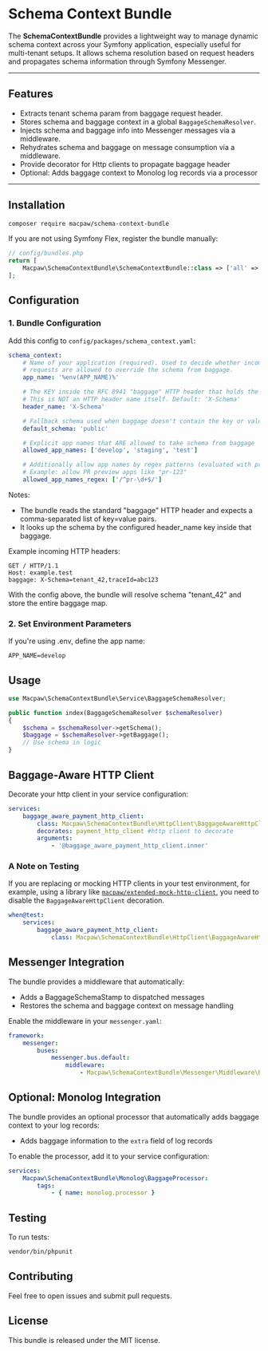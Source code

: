 # Schema Context Bundle

The **SchemaContextBundle** provides a lightweight way to manage dynamic schema context across your Symfony application, especially useful for multi-tenant setups. It allows schema resolution based on request headers and propagates schema information through Symfony Messenger.

---

## Features

- Extracts tenant schema param from baggage request header.
- Stores schema and baggage context in a global `BaggageSchemaResolver`.
- Injects schema and baggage info into Messenger messages via a middleware.
- Rehydrates schema and baggage on message consumption via a middleware.
- Provide decorator for Http clients to propagate baggage header
- Optional: Adds baggage context to Monolog log records via a processor

---

## Installation

```bash
composer require macpaw/schema-context-bundle
```

If you are not using Symfony Flex, register the bundle manually:

```php
// config/bundles.php
return [
    Macpaw\SchemaContextBundle\SchemaContextBundle::class => ['all' => true],
];
```
## Configuration
### 1. Bundle Configuration
Add this config to `config/packages/schema_context.yaml`:

```yaml
schema_context:
    # Name of your application (required). Used to decide whether incoming
    # requests are allowed to override the schema from baggage.
    app_name: '%env(APP_NAME)%'

    # The KEY inside the RFC 8941 "baggage" HTTP header that holds the schema name.
    # This is NOT an HTTP header name itself. Default: 'X-Schema'
    header_name: 'X-Schema'

    # Fallback schema used when baggage doesn't contain the key or value is empty
    default_schema: 'public'

    # Explicit app names that ARE allowed to take schema from baggage
    allowed_app_names: ['develop', 'staging', 'test']

    # Additionally allow app names by regex patterns (evaluated with preg_match)
    # Example: allow PR preview apps like "pr-123"
    allowed_app_names_regex: ['/^pr-\d+$/']
```

Notes:
- The bundle reads the standard "baggage" HTTP header and expects a comma-separated list of key=value pairs.
- It looks up the schema by the configured header_name key inside that baggage.

Example incoming HTTP headers:
```
GET / HTTP/1.1
Host: example.test
baggage: X-Schema=tenant_42,traceId=abc123
```

With the config above, the bundle will resolve schema "tenant_42" and store the entire baggage map.

### 2. Set Environment Parameters
If you're using .env, define the app name:

```env
APP_NAME=develop
```

## Usage

```php
use Macpaw\SchemaContextBundle\Service\BaggageSchemaResolver;

public function index(BaggageSchemaResolver $schemaResolver)
{
    $schema = $schemaResolver->getSchema();
    $baggage = $schemaResolver->getBaggage();
    // Use schema in logic
}
```

## Baggage-Aware HTTP Client
Decorate your http client in your service configuration:
```yaml
services:
    baggage_aware_payment_http_client:
        class: Macpaw\SchemaContextBundle\HttpClient\BaggageAwareHttpClient
        decorates: payment_http_client #http client to decorate
        arguments:
            - '@baggage_aware_payment_http_client.inner'
```

### A Note on Testing

If you are replacing or mocking HTTP clients in your test environment, for example, using a library like [`macpaw/extended-mock-http-client`](https://github.com/MacPaw/extended_mock_http_client), you need to disable the `BaggageAwareHttpClient` decoration.

```yaml
when@test:
    services:
        baggage_aware_payment_http_client:
            class: Macpaw\SchemaContextBundle\HttpClient\BaggageAwareHttpClient
```

## Messenger Integration
The bundle provides a middleware that automatically:

* Adds a BaggageSchemaStamp to dispatched messages
* Restores the schema and baggage context on message handling

Enable the middleware in your `messenger.yaml`:

```yaml
framework:
    messenger:
        buses:
            messenger.bus.default:
                middleware:
                    - Macpaw\SchemaContextBundle\Messenger\Middleware\BaggageSchemaMiddleware
```

## Optional: Monolog Integration
The bundle provides an optional processor that automatically adds baggage context to your log records:

* Adds baggage information to the `extra` field of log records

To enable the processor, add it to your service configuration:

```yaml
services:
    Macpaw\SchemaContextBundle\Monolog\BaggageProcessor:
        tags:
            - { name: monolog.processor }
```

## Testing
To run tests:
```bash
vendor/bin/phpunit
```

## Contributing
Feel free to open issues and submit pull requests.

## License
This bundle is released under the MIT license.
